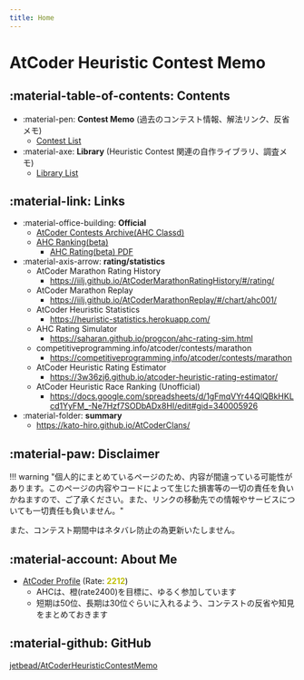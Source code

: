 ```yaml
---
title: Home
---
```


# AtCoder Heuristic Contest Memo

## :material-table-of-contents: Contents

- :material-pen: **Contest Memo** (過去のコンテスト情報、解法リンク、反省メモ)
  - [Contest List](./ContestMemo/index.md)
- :material-axe: **Library** (Heuristic Contest 関連の自作ライブラリ、調査メモ)
  - [Library List](./Library/index.md)


## :material-link: Links

- :material-office-building: **Official**
  - [AtCoder Contests Archive(AHC Classd)](https://atcoder.jp/contests/archive?ratedType=4&category=0&keyword=)
  - [AHC Ranking(beta)](https://www.dropbox.com/s/j276tgd7izpc40u/ranking.csv?dl=0)
    - [AHC Rating(beta) PDF](https://www.dropbox.com/s/ne358pdixfafppm/AHC_rating.pdf?dl=0)
- :material-axis-arrow: **rating/statistics**
  - AtCoder Marathon Rating History
    - https://iilj.github.io/AtCoderMarathonRatingHistory/#/rating/
  - AtCoder Marathon Replay
    - https://iilj.github.io/AtCoderMarathonReplay/#/chart/ahc001/
  - AtCoder Heuristic Statistics
    - https://heuristic-statistics.herokuapp.com/
  - AHC Rating Simulator
    - https://saharan.github.io/progcon/ahc-rating-sim.html
  - competitiveprogramming.info/atcoder/contests/marathon
    - https://competitiveprogramming.info/atcoder/contests/marathon
  - AtCoder Heuristic Rating Estimator
    - https://3w36zj6.github.io/atcoder-heuristic-rating-estimator/
  - AtCoder Heuristic Race Ranking (Unofficial)
    - https://docs.google.com/spreadsheets/d/1gFmqVYr44QlQBkHKLcd1YyFM_-Ne7Hzf7SODbADx8HI/edit#gid=340005926
- :material-folder: **summary**
  - https://kato-hiro.github.io/AtCoderClans/

## :material-paw: Disclaimer

!!! warning "個人的にまとめているページのため、内容が間違っている可能性があります。このページの内容やコードによって生じた損害等の一切の責任を負いかねますので、ご了承ください。また、リンクの移動先での情報やサービスについても一切責任も負いません。"

また、コンテスト期間中はネタバレ防止の為更新いたしません。

## :material-account: About Me

- [AtCoder Profile](https://atcoder.jp/users/phyllo?contestType=heuristic) (Rate: <span style="color: #c0c000; font-weight: bold">2212</span>)
  - AHCは、橙(rate2400)を目標に、ゆるく参加しています
  - 短期は50位、長期は30位ぐらいに入れるよう、コンテストの反省や知見をまとめておきます

## :material-github: GitHub

[jetbead/AtCoderHeuristicContestMemo](https://github.com/jetbead/AtCoderHeuristicContestMemo/)
